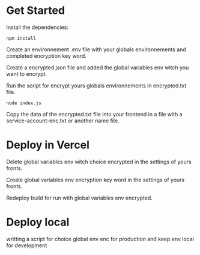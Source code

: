 # Get Started

Install the dependencies:  
```text
npm install
```

Create an environnement .env file with your globals environnements and completed encryption key word.  

Create a encrypted.json file and added the global variables env witch you want to encrypt.  

Run the script for encrypt yours globals environnements in encrypted.txt file.  
```text
node index.js
```

Copy the data of the encrypted.txt file into your frontend in a file with a service-account-enc.txt or another name file.  

# Deploy in Vercel

Delete global variables env witch choice encrypted in the settings of yours fronts.  

Create global variables env encryption key word in the settings of yours fronts.

Redeploy build for run with global variables env encrypted.  

# Deploy local

writting a script for choice global env enc for production and keep env local for development
